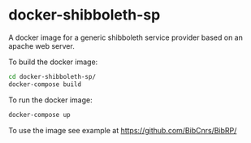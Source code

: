 # docker-shibboleth-sp

A docker image for a generic shibboleth service provider based on an apache web server.

To build the docker image:
```bash
cd docker-shibboleth-sp/
docker-compose build
```

To run the docker image:
```bash
docker-compose up
```

To use the image see example at https://github.com/BibCnrs/BibRP/